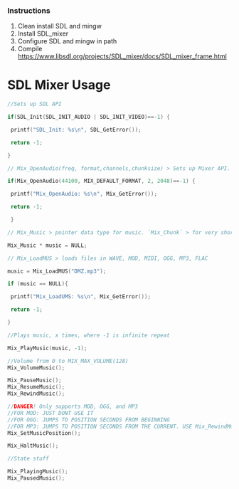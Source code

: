 
### Instructions
1) Clean install SDL and mingw
2) Install SDL_mixer
3) Configure SDL and mingw in path
4) Compile
https://www.libsdl.org/projects/SDL_mixer/docs/SDL_mixer_frame.html



# SDL Mixer Usage

```c
//Sets up SDL API

if(SDL_Init(SDL_INIT_AUDIO | SDL_INIT_VIDEO)==-1) {

 printf("SDL_Init: %s\n", SDL_GetError());

 return -1;

}

// Mix_OpenAudio(freq, format,channels,chunksize) > Sets up Mixer API.

if(Mix_OpenAudio(44100, MIX_DEFAULT_FORMAT, 2, 2048)==-1) {

 printf("Mix_OpenAudio: %s\n", Mix_GetError());

 return -1;

 }

// Mix_Music > pointer data type for music. `Mix_Chunk` > for very short audio clips.

Mix_Music * music = NULL;

// Mix_LoadMUS > loads files in WAVE, MOD, MIDI, OGG, MP3, FLAC

music = Mix_LoadMUS("DMZ.mp3");

if (music == NULL){

 printf("Mix_LoadUMS: %s\n", Mix_GetError());

 return -1;

}

//Plays music, x times, where -1 is infinite repeat

Mix_PlayMusic(music, -1);

//Volume from 0 to MIX_MAX_VOLUME(128)
Mix_VolumeMusic();

Mix_PauseMusic();
Mix_ResumeMusic();
Mix_RewindMusic();

//DANGER! Only supports MOD, OGG, and MP3
//FOR MOD: JUST DONT USE IT
//FOR OGG: JUMPS TO POSITION SECONDS FROM BEGINNING
//FOR MP3: JUMPS TO POSITION SECONDS FROM THE CURRENT. USE Mix_RewindMusic()
Mix_SetMusicPosition();

Mix_HaltMusic();

//State stuff

Mix_PlayingMusic();
Mix_PausedMusic();
  
```